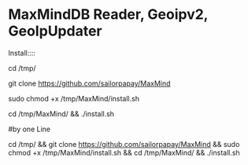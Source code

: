 # MaxMindDB Reader, Geoipv2, GeoIpUpdater

Install::::



cd /tmp/ 

git clone https://github.com/sailorpapay/MaxMind 

sudo chmod +x /tmp/MaxMind/install.sh 

cd /tmp/MaxMind/ && ./install.sh




#by one Line

cd /tmp/ && git clone https://github.com/sailorpapay/MaxMind  && sudo chmod +x /tmp/MaxMind/install.sh && cd /tmp/MaxMind/ && ./install.sh
